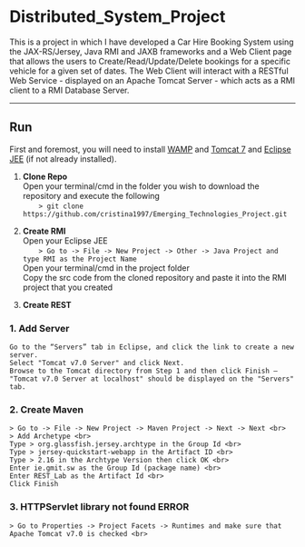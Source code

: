 # Distributed_System_Project
This is a project in which I have developed a Car Hire Booking System using the JAX-RS/Jersey, Java RMI and JAXB frameworks and a Web Client page that allows the users to Create/Read/Update/Delete bookings for a specific vehicle for a given set of dates. 
The Web Client will interact with a RESTful Web Service - displayed on an Apache Tomcat Server - which acts as a RMI client to a RMI Database Server.
 

***
## Run
First and foremost, you will need to install [WAMP](http://www.wampserver.com/en/) and [Tomcat 7](https://tomcat.apache.org/download-70.cgi) and [Eclipse JEE](https://www.eclipse.org/downloads/packages/release/helios/sr2/eclipse-ide-java-ee-developers) (if not already installed).

1. **Clone Repo** <br>
Open your terminal/cmd in the folder you wish to download the repository and execute the following <br>
&nbsp;&nbsp;&nbsp;&nbsp;&nbsp;&nbsp;&nbsp;```> git clone https://github.com/cristina1997/Emerging_Technologies_Project.git```

2. **Create RMI** <br>
Open your Eclipse JEE <br>
&nbsp;&nbsp;&nbsp;&nbsp;&nbsp;&nbsp;&nbsp;```> Go to -> File -> New Project -> Other -> Java Project and type RMI as the Project Name``` <br>
Open your terminal/cmd in the project folder <br>
Copy the src code from the cloned repository and paste it into the RMI project that you created

3. **Create REST** <br>
### 1. Add Server
    Go to the “Servers” tab in Eclipse, and click the link to create a new server. 
    Select "Tomcat v7.0 Server" and click Next. 
    Browse to the Tomcat directory from Step 1 and then click Finish – "Tomcat v7.0 Server at localhost" should be displayed on the "Servers" tab. 
    
### 2. Create Maven
    > Go to -> File -> New Project -> Maven Project -> Next -> Next <br>
    > Add Archetype <br>
    Type > org.glassfish.jersey.archtype in the Group Id <br>
    Type > jersey-quickstart-webapp in the Artifact ID <br>
    Type > 2.16 in the Archtype Version then click OK <br>
    Enter ie.gmit.sw as the Group Id (package name) <br>
    Enter REST_Lab as the Artifact Id <br>
    Click Finish

### 3. HTTPServlet library not found ERROR
    > Go to Properties -> Project Facets -> Runtimes and make sure that Apache Tomcat v7.0 is checked <br>
